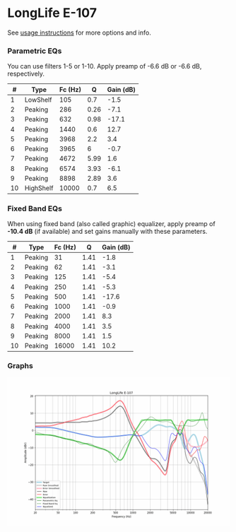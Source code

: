 # LongLife E-107
See [usage instructions](https://github.com/jaakkopasanen/AutoEq#usage) for more options and info.

### Parametric EQs
You can use filters 1-5 or 1-10. Apply preamp of -6.6 dB or -6.6 dB, respectively.

|   # | Type      |   Fc (Hz) |    Q |   Gain (dB) |
|-----|-----------|-----------|------|-------------|
|   1 | LowShelf  |       105 | 0.7  |        -1.5 |
|   2 | Peaking   |       286 | 0.26 |        -7.1 |
|   3 | Peaking   |       632 | 0.98 |       -17.1 |
|   4 | Peaking   |      1440 | 0.6  |        12.7 |
|   5 | Peaking   |      3968 | 2.2  |         3.4 |
|   6 | Peaking   |      3965 | 6    |        -0.7 |
|   7 | Peaking   |      4672 | 5.99 |         1.6 |
|   8 | Peaking   |      6574 | 3.93 |        -6.1 |
|   9 | Peaking   |      8898 | 2.89 |         3.6 |
|  10 | HighShelf |     10000 | 0.7  |         6.5 |

### Fixed Band EQs
When using fixed band (also called graphic) equalizer, apply preamp of **-10.4 dB** (if available) and set gains manually with these parameters.

|   # | Type    |   Fc (Hz) |    Q |   Gain (dB) |
|-----|---------|-----------|------|-------------|
|   1 | Peaking |        31 | 1.41 |        -1.8 |
|   2 | Peaking |        62 | 1.41 |        -3.1 |
|   3 | Peaking |       125 | 1.41 |        -5.4 |
|   4 | Peaking |       250 | 1.41 |        -5.3 |
|   5 | Peaking |       500 | 1.41 |       -17.6 |
|   6 | Peaking |      1000 | 1.41 |        -0.9 |
|   7 | Peaking |      2000 | 1.41 |         8.3 |
|   8 | Peaking |      4000 | 1.41 |         3.5 |
|   9 | Peaking |      8000 | 1.41 |         1.5 |
|  10 | Peaking |     16000 | 1.41 |        10.2 |

### Graphs
![](./LongLife%20E-107.png)
